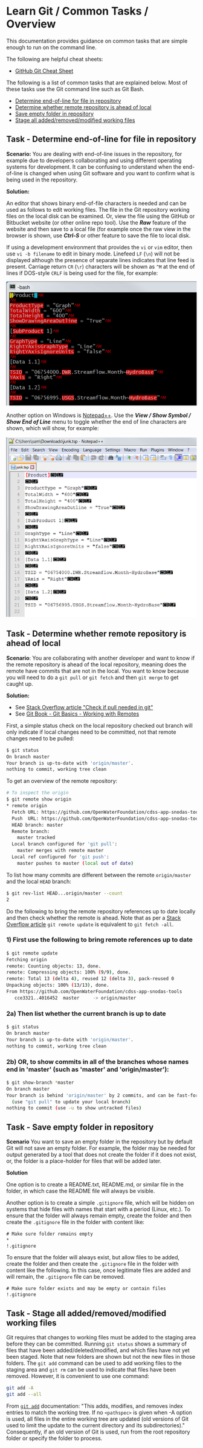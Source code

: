 # Learn Git / Common Tasks / Overview

This documentation provides guidance on common tasks that are simple enough to run on the command line.

The following are helpful cheat sheets:

* [GitHub Git Cheat Sheet](https://services.github.com/on-demand/downloads/github-git-cheat-sheet.pdf)

The following is a list of common tasks that are explained below.
Most of these tasks use the Git command line such as Git Bash.

* [Determine end-of-line for file in repository](#task-determine-end-of-line-for-file-in-repository)
* [Determine whether remote repository is ahead of local](#task-determine-whether-remote-repository-is-ahead-of-local)
* [Save empty folder in repository](#task-save-empty-folder-in-repository)
* [Stage all added/removed/modified working files](#task-stage-all-addedremovedmodified-working-files)

## Task - Determine end-of-line for file in repository

**Scenario:**  You are dealing with end-of-line issues in the repository, for example due to developers
collaborating and using different operating systems for development.
It can be confusing to understand when the end-of-line is changed when using Git software
and you want to confirm what is being used in the repository.

**Solution:**

An editor that shows binary end-of-file characters is needed and can be used as follows to edit working files.
The file in the Git repository working files on the local disk can be examined.
Or, view the file using the GitHub or Bitbucket website (or other online repo tool).
Use the ***Raw*** feature of the website and then save to a local file
(for example once the raw view in the browser is shown, use ***Ctrl-S*** or other feature to save the file to local disk.

If using a development environment that provides the `vi` or `vim` editor, then use `vi -b filename` to edit in binary mode.
Linefeed `LF` (`\n`) will not be displayed although the presence of separate lines indicates that line feed is present.
Carriage return `CR` (`\r`) characters will be shown as `^M` at the end of lines
if DOS-style `CRLF` is being used for the file, for example:

![vi -b end-of-line example](images/vi-b-end-of-line.png)

Another option on Windows is [Notepad++](https://notepad-plus-plus.org/).  Use the ***View / Show Symbol / Show End of Line*** menu to toggle
whether the end of line characters are shown, which will show, for example:

![Notepad++ end-of-line example](images/notepadpp-end-of-line.png)

## Task - Determine whether remote repository is ahead of local

**Scenario**:  You are collaborating with another developer and want to know if the remote repository
is ahead of the local repository, meaning does the remote have commits that are not in the local.
You want to know because you will need to do a `git pull` or `git fetch` and then `git merge` to get caught up.

**Solution:**

* See [Stack Overflow article "Check if pull needed in git"](http://stackoverflow.com/questions/3258243/check-if-pull-needed-in-git)
* See [Git Book - Git Basics - Working with Remotes](https://git-scm.com/book/en/v2/Git-Basics-Working-with-Remotes)

First, a simple status check on the local repository checked out branch will only indicate if local changes need to be committed,
not that remote changes need to be pulled:

```bash
$ git status
On branch master
Your branch is up-to-date with 'origin/master'.
nothing to commit, working tree clean
```

To get an overview of the remote repository:


```bash
# To inspect the origin
$ git remote show origin
* remote origin
  Fetch URL: https://github.com/OpenWaterFoundation/cdss-app-snodas-tools.git
  Push  URL: https://github.com/OpenWaterFoundation/cdss-app-snodas-tools.git
  HEAD branch: master
  Remote branch:
    master tracked
  Local branch configured for 'git pull':
    master merges with remote master
  Local ref configured for 'git push':
    master pushes to master (local out of date)
```

To list how many commits are different between the remote `origin/master` and the local `HEAD` branch:

```bash
$ git rev-list HEAD...origin/master --count
2
```

Do the following to bring the remote repository references up to date locally and then check whether the remote is ahead.
Note that as per a [Stack Overflow article](http://stackoverflow.com/questions/2688251/what-is-the-difference-between-git-fetch-origin-and-git-remote-update-origin)
`git remote update` is equivalent to `git fetch -all`.


### 1) First use the following to bring remote references up to date ###

```sh
$ git remote update
Fetching origin
remote: Counting objects: 13, done.
remote: Compressing objects: 100% (9/9), done.
remote: Total 13 (delta 4), reused 12 (delta 3), pack-reused 0
Unpacking objects: 100% (13/13), done.
From https://github.com/OpenWaterFoundation/cdss-app-snodas-tools
   cce3321..4016452  master     -> origin/master
```

### 2a) Then list whether the current branch is up to date ###

```sh
$ git status
On branch master
Your branch is up-to-date with 'origin/master'.
nothing to commit, working tree clean
```

### 2b) OR, to show commits in all of the branches whose names end in 'master' (such as 'master' and 'origin/master'): ###

```sh
$ git show-branch *master
On branch master
Your branch is behind 'origin/master' by 2 commits, and can be fast-forwarded.
  (use "git pull" to update your local branch)
nothing to commit (use -u to show untracked files)
```

## Task - Save empty folder in repository

**Scenario**  You want to save an empty folder in the repository but by default Git will not
save an empty folder.
For example, the folder may be needed for output generated by a tool that does not create the folder if it does not exist,
or, the folder is a place-holder for files that will be added later.

**Solution**

One option is to create a README.txt, README.md, or similar file in the folder, in which case the README file will always be visible.

Another option is to create a simple `.gitignore` file, which will be hidden on systems that hide files with names that start with a period (Linux, etc.).
To ensure that the folder will always remain empty, create the folder and then create the `.gitignore` file in the folder with content like:

```text
# Make sure folder remains empty
*
!.gitignore
```

To ensure that the folder will always exist, but allow files to be added,
create the folder and then create the `.gitignore` file in the folder with content like the following.
In this case, once legitimate files are added and will remain, the `.gitignore` file can be removed.

```text
# Make sure folder exists and may be empty or contain files
!.gitignore
```

## Task - Stage all added/removed/modified working files

Git requires that changes to working files must be added to the staging area before they can be committed.
Running `git status` shows a summary of files that have been added/deleted/modified,
and which files have not yet been staged.  Note that new folders are shown but not the new files in those folders.
The `git add` command can be used to add working files to the staging area and `git rm` can be used to indicate that files have been removed.
However, it is convenient to use one command:

```sh
git add -A
git add --all
```

From [`git add`](https://git-scm.com/docs/git-add) documentation:  "This adds, modifies, and removes index entries to match the working tree.
If no `<pathspec>` is given when -A option is used, all files in the entire working tree are updated
(old versions of Git used to limit the update to the current directory and its subdirectories)."
Consequently, if an old version of Git is used, run from the root repository folder or specify the folder to process.
